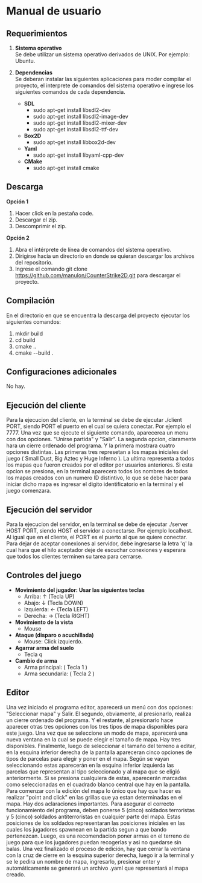 # Manual de usuario #

## Requerimientos ##  

1. **Sistema operativo**  
Se debe utilizar un sistema operativo derivados de UNIX. Por ejemplo: Ubuntu.

2. **Dependencias**  
Se deberan instalar las siguientes aplicaciones para moder compilar el proyecto, el interprete de comandos
del sistema operativo e ingrese los siguientes comandos de cada dependencia.
   - **SDL**  
      - sudo apt-get install libsdl2-dev
      - sudo apt-get install libsdl2-image-dev
      - sudo apt-get install libsdl2-mixer-dev
      - sudo apt-get install libsdl2-ttf-dev
   - **Box2D**
      - sudo apt-get install libbox2d-dev
   - **Yaml**
      - sudo apt-get install libyaml-cpp-dev
   - **CMake**
      - sudo apt-get install cmake

## Descarga ##
**Opción 1**
1. Hacer click en la pestaña code.
2. Descargar el zip.
3. Descomprimir el zip.

**Opción 2**
1. Abra el intérprete de línea de comandos del sistema operativo.
2. Dirigirse hacia un directorio en donde se quieran descargar los archivos del repositorio.
3. Ingrese el comando git clone https://github.com/manulon/CounterStrike2D.git para descargar el proyecto.

## Compilación ##
En el directorio en que se encuentra la descarga del proyecto ejecutar los siguientes comandos:
1. mkdir build
2. cd build
3. cmake ..
4. cmake --build .

## Configuraciones adicionales ##
No hay.

## Ejecución del cliente ##
Para la ejecucion del cliente, en la terminal se debe de ejecutar ./client PORT, siendo PORT el puerto en el cual se quiera conectar. Por ejemplo el 7777.
Una vez que se ejecute el siguiente comando, aparecerea un menu con dos opciones. "Unirse partida" y "Salir". La segunda opcion, claramente hara un cierre ordenado del programa. Y la primera mostrara cuatro opciones distintas. Las primeras tres represetan a los mapas iniciales del juego ( Small Dust, Big Aztec y Huge Inferno ). La ultima representa a todos los mapas que fueron creados por el editor por usuarios anteriores. Si esta opcion se presiona, en la terminal aparecera todos los nombres de todos los mapas creados con un numero ID distintivo, lo que se debe hacer para iniciar dicho mapa es ingresar el digito identificatorio en la terminal y el juego comenzara.

## Ejecución del servidor ##
Para la ejecucion del servidor, en la terminal se debe de ejecutar ./server HOST PORT, siendo HOST el servidor a conectarse. Por ejemplo localhost. Al igual que en el cliente, el PORT es el puerto al que se quiere conectar.
Para dejar de aceptar conexiones al servidor, debe ingresarse la letra 'q' la cual hara que el hilo aceptador deje de escuchar conexiones y esperara que todos los clientes terminen su tarea para cerrarse.

## Controles del juego ##
- **Movimiento del jugador: Usar las siguientes teclas**
   - Arriba: ↑ (Tecla UP)
   - Abajo: ↓ (Tecla DOWN)
   - Izquierda: ← (Tecla LEFT)
   - Derecha: → (Tecla RIGHT)
- **Movimiento de la vista**
   - Mouse
- **Ataque (disparo o acuchillada)**
   - Mouse: Click izquierdo.
- **Agarrar arma del suelo**  
   - Tecla q
- **Cambio de arma**  
   - Arma principal:  ( Tecla 1 )
   - Arma secundaria: ( Tecla 2 )

## Editor ##
Una vez iniciado el programa editor, aparecerá un menú con dos opciones: "Seleccionar mapa" y Salir. El segundo, obviamente, al presionarlo, realiza un cierre ordenado del programa. Y el restante, al presionarlo hace aparecer otras tres opciones con los tres tipos de mapa disponibles para este juego. 
Una vez que se seleccione un modo de mapa, aparecerá una nueva ventana en la cual se puede elegir el tamaño de mapa. Hay tres disponibles.
Finalmente, luego de seleccionar el tamaño del terreno a editar, en la esquina inferior derecha de la pantalla apareceran cinco opciones de tipos de parcelas para elegir y poner en el mapa. Según se vayan seleccionando estas aparecerán en la esquina inferior izquierda las parcelas que representan al tipo seleccionado y al mapa que se eligió anteriormente. Si se presiona cualquiera de estas, aparecerán marcadas como seleccionadas en el cuadrado blanco central que hay en la pantalla. 
Para comenzar con la edición del mapa lo único que hay que hacer es realizar "point and click" en las grillas que ya estan determinadas en el mapa. 
Hay dos aclaraciones importantes. Para asegurar el correcto funcionamiento del programa, deben ponerse 5 (cinco) soldados terroristas y 5 (cinco) soldados antiterroristas en cualquier parte del mapa. Estas posiciones de los soldados representaran las posiciones iniciales en las cuales los jugadores spawnean en la partida segun a que bando pertenezcan. Luego, es una recomendacion poner armas en el terreno de juego para que los jugadores puedan recogerlas y asi no quedarse sin balas.
Una vez finalizado el proceso de edición, hay que cerrar la ventana con la cruz de cierre en la esquina superior derecha, luego ir a la terminal y se le pedira un nombre de mapa, ingresarlo, presionar enter y automáticamente se generará un archivo .yaml que representará al mapa creado.
